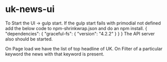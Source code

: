 # uk-news-ui

To Start the UI -> gulp start.
If the gulp start fails with primodial not defined add the below code to npm-shrinkwrap.json and do an npm install.
{
  "dependencies": {
    "graceful-fs": {
      "version": "4.2.2"
    }
  }
}
The API server also should be started.

On Page load we have the list of top headline of UK.
On Filter of a particular keyword the news with that keyword is present.